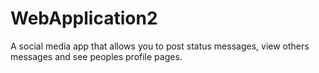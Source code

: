 # WebApplication2

A social media app that allows you to post status messages, view others messages and see peoples profile pages.
